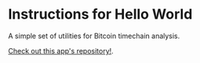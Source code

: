 # Instructions for Hello World

A simple set of utilities for Bitcoin timechain analysis.

[Check out this app's repository!](https://github.com/PlebeiusGaragicus/plebtools).
